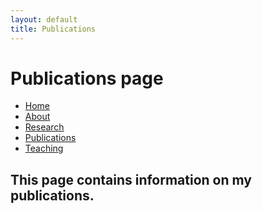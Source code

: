 ```yaml
---
layout: default
title: Publications
---
```

# Publications page

<body>
<ul class="sidenav">
  <li><a href="/index.html">Home</a></li>
  <li><a href="/about.html">About</a></li>
  <li><a href="/research.html">Research</a></li>
  <li><a class="active" href="/">Publications</a></li>
  <li><a href="/teaching.html">Teaching</a></li>
</ul>

<div class="content">
<h2>This page contains information on my publications.</h2>
</div>
</body>

